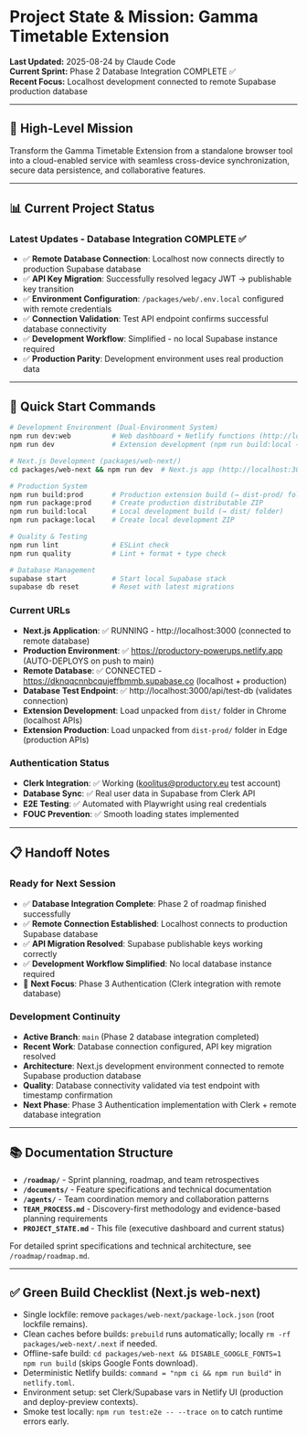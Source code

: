 # Project State & Mission: Gamma Timetable Extension

**Last Updated:** 2025-08-24 by Claude Code  
**Current Sprint:** Phase 2 Database Integration COMPLETE ✅  
**Recent Focus:** Localhost development connected to remote Supabase production database

---

## 🎯 High-Level Mission

Transform the Gamma Timetable Extension from a standalone browser tool into a cloud-enabled service with seamless cross-device synchronization, secure data persistence, and collaborative features.

---

## 📊 Current Project Status

### **Latest Updates - Database Integration COMPLETE ✅**
- ✅ **Remote Database Connection**: Localhost now connects directly to production Supabase database
- ✅ **API Key Migration**: Successfully resolved legacy JWT → publishable key transition
- ✅ **Environment Configuration**: `/packages/web/.env.local` configured with remote credentials
- ✅ **Connection Validation**: Test API endpoint confirms successful database connectivity
- ✅ **Development Workflow**: Simplified - no local Supabase instance required
- ✅ **Production Parity**: Development environment uses real production data

---

## 🚀 Quick Start Commands

```bash
# Development Environment (Dual-Environment System)
npm run dev:web          # Web dashboard + Netlify functions (http://localhost:3000)
npm run dev              # Extension development (npm run build:local → dist/ folder)

# Next.js Development (packages/web-next/)
cd packages/web-next && npm run dev  # Next.js app (http://localhost:3001)

# Production System
npm run build:prod       # Production extension build (→ dist-prod/ folder)
npm run package:prod     # Create production distributable ZIP
npm run build:local      # Local development build (→ dist/ folder)
npm run package:local    # Create local development ZIP

# Quality & Testing  
npm run lint             # ESLint check
npm run quality          # Lint + format + type check

# Database Management
supabase start           # Start local Supabase stack
supabase db reset        # Reset with latest migrations
```

### **Current URLs**
- **Next.js Application**: ✅ RUNNING - http://localhost:3000 (connected to remote database)
- **Production Environment**: ✅ https://productory-powerups.netlify.app (AUTO-DEPLOYS on push to main)
- **Remote Database**: ✅ CONNECTED - https://dknqqcnnbcqujeffbmmb.supabase.co (localhost + production)
- **Database Test Endpoint**: ✅ http://localhost:3000/api/test-db (validates connection)
- **Extension Development**: Load unpacked from `dist/` folder in Chrome (localhost APIs)
- **Extension Production**: Load unpacked from `dist-prod/` folder in Edge (production APIs)

### **Authentication Status**
- **Clerk Integration**: ✅ Working (koolitus@productory.eu test account)
- **Database Sync**: ✅ Real user data in Supabase from Clerk API
- **E2E Testing**: ✅ Automated with Playwright using real credentials
- **FOUC Prevention**: ✅ Smooth loading states implemented

---

## 📋 Handoff Notes

### **Ready for Next Session**
- ✅ **Database Integration Complete**: Phase 2 of roadmap finished successfully
- ✅ **Remote Connection Established**: Localhost connects to production Supabase database
- ✅ **API Migration Resolved**: Supabase publishable keys working correctly
- ✅ **Development Workflow Simplified**: No local database instance required
- 🔄 **Next Focus**: Phase 3 Authentication (Clerk integration with remote database)

### **Development Continuity**
- **Active Branch**: `main` (Phase 2 database integration completed)
- **Recent Work**: Database connection configured, API key migration resolved
- **Architecture**: Next.js development environment connected to remote Supabase production database
- **Quality**: Database connectivity validated via test endpoint with timestamp confirmation
- **Next Phase**: Phase 3 Authentication implementation with Clerk + remote database integration

---

## 📚 Documentation Structure

- **`/roadmap/`** - Sprint planning, roadmap, and team retrospectives
- **`/documents/`** - Feature specifications and technical documentation  
- **`/agents/`** - Team coordination memory and collaboration patterns
- **`TEAM_PROCESS.md`** - Discovery-first methodology and evidence-based planning requirements
- **`PROJECT_STATE.md`** - This file (executive dashboard and current status)

For detailed sprint specifications and technical architecture, see `/roadmap/roadmap.md`.

---

## ✅ Green Build Checklist (Next.js web-next)
- Single lockfile: remove `packages/web-next/package-lock.json` (root lockfile remains).
- Clean caches before builds: `prebuild` runs automatically; locally `rm -rf packages/web-next/.next` if needed.
- Offline-safe build: `cd packages/web-next && DISABLE_GOOGLE_FONTS=1 npm run build` (skips Google Fonts download).
- Deterministic Netlify builds: `command = "npm ci && npm run build"` in `netlify.toml`.
- Environment setup: set Clerk/Supabase vars in Netlify UI (production and deploy-preview contexts).
- Smoke test locally: `npm run test:e2e -- --trace on` to catch runtime errors early.
